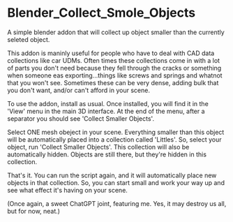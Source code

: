 # Blender_Collect_Smole_Objects
 A simple blender addon that will collect up object smaller than the currently seleted object.

This addon is maninly useful for people who have to deal with CAD data collections like car UDMs.
Often times these collections come in with a lot of parts you don't need because they fell through the cracks or something when someone eas exporting...things like screws and springs and whatnot that you won't see. Sometimes these can be very dense, adding bulk that you don't want, and/or can't afford in your scene.

To use the addon, install as usual. Once installed, you will find it in the 'View' menu in the main 3D interface.
At the end of the menu, after a separator you should see 'Collect Smaller Objects'. 

Select ONE mesh obeject in your scene. Everything smaller than this object will be automatically placed into a collection called 'Littles'. So, select your object, run 'Collect Smaller Objects'. This collection will also be automatically hidden. Objects are still there, but they're hidden in this collection.

That's it. You can run the script again, and it will automatically place new objects in that collection. So, you can start small and work your way up and see what effect it's having on your scene.

(Once again, a sweet ChatGPT joint, featuring me. Yes, it may destroy us all, but for now, neat.)


